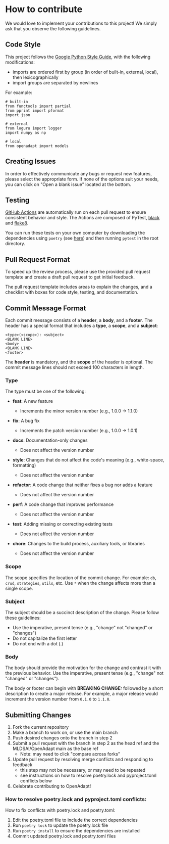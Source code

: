 # How to contribute

We would love to implement your contributions to this project! We simply ask that you observe the following guidelines.  

## Code Style

This project follows the [Google Python Style Guide](https://google.github.io/styleguide/pyguide.html),
with the following modifications:
- imports are ordered first by group (in order of built-in, external, local), then lexicographically
- import groups are separated by newlines

For example:

```
# built-in
from functools import partial
from pprint import pformat
import json

# external
from loguru import logger
import numpy as np

# local
from openadapt import models
```
## Creating Issues
In order to effectively communicate any bugs or request new features, please select the appropriate form. If none of the options suit your needs, you can click on "Open a blank issue" located at the bottom.

## Testing
[GitHub Actions](https://github.com/MLDSAI/OpenAdapt/actions/new) are automatically run on each pull request to ensure consistent behavior and style. The Actions are composed of PyTest, [black](https://github.com/psf/black) and [flake8](https://flake8.pycqa.org/en/latest/user/index.html).

You can run these tests on your own computer by downloading the dependencies using `poetry` (see [here](./README.md)) and then running `pytest` in the root directory. 

## Pull Request Format

To speed up the review process, please use the provided pull request template and create a draft pull request to get initial feedback. 

The pull request template includes areas to explain the changes, and a checklist with boxes for code style, testing, and documentation.

## Commit Message Format

Each commit message consists of a **header**, a **body**, and a **footer**. The header has a special format that includes a **type**, a **scope**, and a **subject**:

```
<type>(<scope>): <subject>
<BLANK LINE>
<body>
<BLANK LINE>
<footer>
```

The **header** is mandatory, and the **scope** of the header is optional. The commit message lines should not exceed 100 characters in length.

### Type

The type must be one of the following:

- **feat**: A new feature
  - Increments the minor version number (e.g., 1.0.0 -> 1.1.0)

- **fix**: A bug fix
  - Increments the patch version number (e.g., 1.0.0 -> 1.0.1)

- **docs**: Documentation-only changes
  - Does not affect the version number

- **style**: Changes that do not affect the code's meaning (e.g., white-space, formatting)
  - Does not affect the version number

- **refactor**: A code change that neither fixes a bug nor adds a feature
  - Does not affect the version number

- **perf**: A code change that improves performance
  - Does not affect the version number

- **test**: Adding missing or correcting existing tests
  - Does not affect the version number

- **chore**: Changes to the build process, auxiliary tools, or libraries
  - Does not affect the version number

### Scope

The scope specifies the location of the commit change. For example: `db`, `crud`, `strategies`, `utils`, etc. Use `*` when the change affects more than a single scope.

### Subject

The subject should be a succinct description of the change. Please follow these guidelines:
- Use the imperative, present tense (e.g., "change" not "changed" or "changes")
- Do not capitalize the first letter
- Do not end with a dot (.)

### Body

The body should provide the motivation for the change and contrast it with the previous behavior. Use the imperative, present tense (e.g., "change" not "changed" or "changes").

The body or footer can begin with **BREAKING CHANGE:** followed by a short description to create a major release. For example, a major release would increment the version number from `0.1.0` to `1.1.0`.

## Submitting Changes

1. Fork the current repository
2. Make a branch to work on, or use the main branch
3. Push desired changes onto the branch in step 2
4. Submit a pull request with the branch in step 2 as the head ref and the MLDSAI/OpenAdapt main as the base ref
     - Note: may need to click "compare across forks"
5. Update pull request by resolving merge conflicts and responding to feedback
     - this step may not be necessary, or may need to be repeated
     - see instructions on how to resolve poetry.lock and pyproject.toml conflicts below
6. Celebrate contributing to OpenAdapt!

### How to resolve poetry.lock and pyproject.toml conflicts:
How to fix conflicts with poetry.lock and poetry.toml:
1. Edit the poetry.toml file to include the correct dependencies
2. Run ```poetry lock``` to update the poetry.lock file
3. Run ```poetry install``` to ensure the dependencies are installed
4. Commit updated poetry.lock and poetry.toml files
